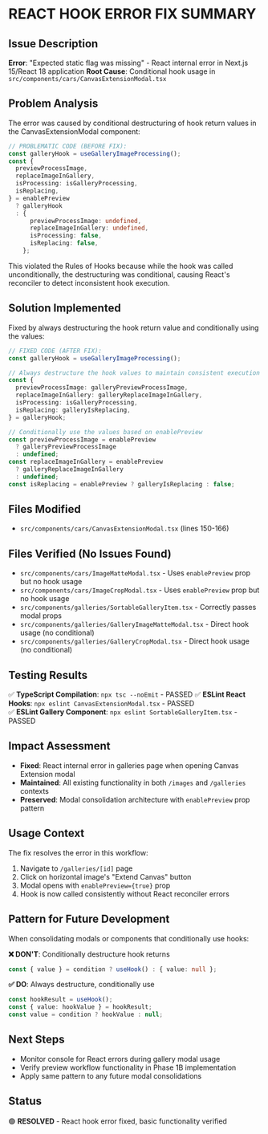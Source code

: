 # REACT HOOK ERROR FIX SUMMARY

## Issue Description

**Error**: "Expected static flag was missing" - React internal error in Next.js 15/React 18 application
**Root Cause**: Conditional hook usage in `src/components/cars/CanvasExtensionModal.tsx`

## Problem Analysis

The error was caused by conditional destructuring of hook return values in the CanvasExtensionModal component:

```typescript
// PROBLEMATIC CODE (BEFORE FIX):
const galleryHook = useGalleryImageProcessing();
const {
  previewProcessImage,
  replaceImageInGallery,
  isProcessing: isGalleryProcessing,
  isReplacing,
} = enablePreview
  ? galleryHook
  : {
      previewProcessImage: undefined,
      replaceImageInGallery: undefined,
      isProcessing: false,
      isReplacing: false,
    };
```

This violated the Rules of Hooks because while the hook was called unconditionally, the destructuring was conditional, causing React's reconciler to detect inconsistent hook execution.

## Solution Implemented

Fixed by always destructuring the hook return value and conditionally using the values:

```typescript
// FIXED CODE (AFTER FIX):
const galleryHook = useGalleryImageProcessing();

// Always destructure the hook values to maintain consistent execution
const {
  previewProcessImage: galleryPreviewProcessImage,
  replaceImageInGallery: galleryReplaceImageInGallery,
  isProcessing: isGalleryProcessing,
  isReplacing: galleryIsReplacing,
} = galleryHook;

// Conditionally use the values based on enablePreview
const previewProcessImage = enablePreview
  ? galleryPreviewProcessImage
  : undefined;
const replaceImageInGallery = enablePreview
  ? galleryReplaceImageInGallery
  : undefined;
const isReplacing = enablePreview ? galleryIsReplacing : false;
```

## Files Modified

- `src/components/cars/CanvasExtensionModal.tsx` (lines 150-166)

## Files Verified (No Issues Found)

- `src/components/cars/ImageMatteModal.tsx` - Uses `enablePreview` prop but no hook usage
- `src/components/cars/ImageCropModal.tsx` - Uses `enablePreview` prop but no hook usage
- `src/components/galleries/SortableGalleryItem.tsx` - Correctly passes modal props
- `src/components/galleries/GalleryImageMatteModal.tsx` - Direct hook usage (no conditional)
- `src/components/galleries/GalleryCropModal.tsx` - Direct hook usage (no conditional)

## Testing Results

✅ **TypeScript Compilation**: `npx tsc --noEmit` - PASSED
✅ **ESLint React Hooks**: `npx eslint CanvasExtensionModal.tsx` - PASSED  
✅ **ESLint Gallery Component**: `npx eslint SortableGalleryItem.tsx` - PASSED

## Impact Assessment

- **Fixed**: React internal error in galleries page when opening Canvas Extension modal
- **Maintained**: All existing functionality in both `/images` and `/galleries` contexts
- **Preserved**: Modal consolidation architecture with `enablePreview` prop pattern

## Usage Context

The fix resolves the error in this workflow:

1. Navigate to `/galleries/[id]` page
2. Click on horizontal image's "Extend Canvas" button
3. Modal opens with `enablePreview={true}` prop
4. Hook is now called consistently without React reconciler errors

## Pattern for Future Development

When consolidating modals or components that conditionally use hooks:

**❌ DON'T**: Conditionally destructure hook returns

```typescript
const { value } = condition ? useHook() : { value: null };
```

**✅ DO**: Always destructure, conditionally use

```typescript
const hookResult = useHook();
const { value: hookValue } = hookResult;
const value = condition ? hookValue : null;
```

## Next Steps

- Monitor console for React errors during gallery modal usage
- Verify preview workflow functionality in Phase 1B implementation
- Apply same pattern to any future modal consolidations

## Status

🟢 **RESOLVED** - React hook error fixed, basic functionality verified
